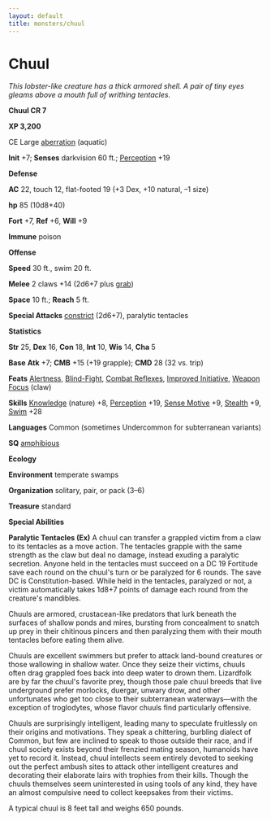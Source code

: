 ```yaml
---
layout: default
title: monsters/chuul
---
```

# Chuul

_This lobster-like creature has a thick armored shell. A pair of tiny eyes gleams above a mouth full of writhing tentacles._

**Chuul CR 7**

**XP 3,200**

CE Large [aberration](creatureTypes#_aberration) (aquatic)

**Init** +7; **Senses** darkvision 60 ft.; [Perception](../skills/perception#_perception) +19

**Defense**

**AC** 22, touch 12, flat-footed 19 (+3 Dex, +10 natural, –1 size)

**hp** 85 (10d8+40)

**Fort** +7, **Ref** +6, **Will** +9

**Immune** poison

**Offense**

**Speed** 30 ft., swim 20 ft.

**Melee** 2 claws +14 (2d6+7 plus [grab](universalMonsterRules#_grab))

**Space** 10 ft.; **Reach** 5 ft.

**Special Attacks** [constrict](universalMonsterRules#_constrict) (2d6+7), paralytic tentacles

**Statistics**

**Str** 25, **Dex** 16, **Con** 18, **Int** 10, **Wis** 14, **Cha** 5

**Base**  **Atk** +7; **CMB** +15 (+19 grapple); **CMD** 28 (32 vs. trip)

**Feats** [Alertness](../feats#_alertness), [Blind-Fight](../feats#_blind-fight), [Combat Reflexes](../feats#_combat-reflexes), [Improved Initiative](../feats#_improved-initiative), [Weapon Focus](../feats#_weapon-focus) (claw)

**Skills** [Knowledge](../skills/knowledge#_knowledge) (nature) +8, [Perception](../skills/perception#_perception) +19, [Sense Motive](../skills/senseMotive#_sense-motive) +9, [Stealth](../skills/stealth#_stealth) +9, [Swim](../skills/swim#_swim) +28

**Languages** Common (sometimes Undercommon for subterranean variants)

**SQ** [amphibious](universalMonsterRules#_amphibious)

**Ecology**

**Environment** temperate swamps

**Organization** solitary, pair, or pack (3–6)

**Treasure** standard

**Special Abilities**

**Paralytic Tentacles (Ex)** A chuul can transfer a grappled victim from a claw to its tentacles as a move action. The tentacles grapple with the same strength as the claw but deal no damage, instead exuding a paralytic secretion. Anyone held in the tentacles must succeed on a DC 19 Fortitude save each round on the chuul's turn or be paralyzed for 6 rounds. The save DC is Constitution-based. While held in the tentacles, paralyzed or not, a victim automatically takes 1d8+7 points of damage each round from the creature's mandibles.

Chuuls are armored, crustacean-like predators that lurk beneath the surfaces of shallow ponds and mires, bursting from concealment to snatch up prey in their chitinous pincers and then paralyzing them with their mouth tentacles before eating them alive.

Chuuls are excellent swimmers but prefer to attack land-bound creatures or those wallowing in shallow water. Once they seize their victims, chuuls often drag grappled foes back into deep water to drown them. Lizardfolk are by far the chuul's favorite prey, though those pale chuul breeds that live underground prefer morlocks, duergar, unwary drow, and other unfortunates who get too close to their subterranean waterways—with the exception of troglodytes, whose flavor chuuls find particularly offensive.

Chuuls are surprisingly intelligent, leading many to speculate fruitlessly on their origins and motivations. They speak a chittering, burbling dialect of Common, but few are inclined to speak to those outside their race, and if chuul society exists beyond their frenzied mating season, humanoids have yet to record it. Instead, chuul intellects seem entirely devoted to seeking out the perfect ambush sites to attack other intelligent creatures and decorating their elaborate lairs with trophies from their kills. Though the chuuls themselves seem uninterested in using tools of any kind, they have an almost compulsive need to collect keepsakes from their victims.

A typical chuul is 8 feet tall and weighs 650 pounds.

